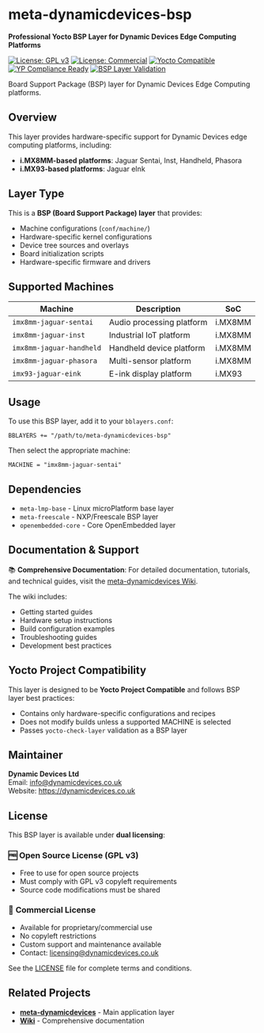 # meta-dynamicdevices-bsp

**Professional Yocto BSP Layer for Dynamic Devices Edge Computing Platforms**

[![License: GPL v3](https://img.shields.io/badge/License-GPLv3-blue.svg)](https://www.gnu.org/licenses/gpl-3.0)
[![License: Commercial](https://img.shields.io/badge/License-Commercial-green.svg)](mailto:licensing@dynamicdevices.co.uk)
[![Yocto Compatible](https://img.shields.io/badge/Yocto-scarthgap%20|%20kirkstone-orange.svg)](https://www.yoctoproject.org/)
[![YP Compliance Ready](https://img.shields.io/badge/YP%20Compliance-BSP%20Ready-blue)](https://docs.yoctoproject.org/test-manual/yocto-project-compatible.html)
[![BSP Layer Validation](https://github.com/DynamicDevices/meta-dynamicdevices-bsp/actions/workflows/bsp-layer-validation.yml/badge.svg)](https://github.com/DynamicDevices/meta-dynamicdevices-bsp/actions/workflows/bsp-layer-validation.yml)

Board Support Package (BSP) layer for Dynamic Devices Edge Computing platforms.

## Overview

This layer provides hardware-specific support for Dynamic Devices edge computing platforms, including:

- **i.MX8MM-based platforms**: Jaguar Sentai, Inst, Handheld, Phasora
- **i.MX93-based platforms**: Jaguar eInk

## Layer Type

This is a **BSP (Board Support Package) layer** that provides:

- Machine configurations (`conf/machine/`)
- Hardware-specific kernel configurations
- Device tree sources and overlays
- Board initialization scripts
- Hardware-specific firmware and drivers

## Supported Machines

| Machine | Description | SoC |
|---------|-------------|-----|
| `imx8mm-jaguar-sentai` | Audio processing platform | i.MX8MM |
| `imx8mm-jaguar-inst` | Industrial IoT platform | i.MX8MM |
| `imx8mm-jaguar-handheld` | Handheld device platform | i.MX8MM |
| `imx8mm-jaguar-phasora` | Multi-sensor platform | i.MX8MM |
| `imx93-jaguar-eink` | E-ink display platform | i.MX93 |

## Usage

To use this BSP layer, add it to your `bblayers.conf`:

```
BBLAYERS += "/path/to/meta-dynamicdevices-bsp"
```

Then select the appropriate machine:

```
MACHINE = "imx8mm-jaguar-sentai"
```

## Dependencies

- `meta-lmp-base` - Linux microPlatform base layer
- `meta-freescale` - NXP/Freescale BSP layer
- `openembedded-core` - Core OpenEmbedded layer

## Documentation & Support

📚 **Comprehensive Documentation**: For detailed documentation, tutorials, and technical guides, visit the [meta-dynamicdevices Wiki](https://github.com/DynamicDevices/meta-dynamicdevices/wiki).

The wiki includes:
- Getting started guides
- Hardware setup instructions  
- Build configuration examples
- Troubleshooting guides
- Development best practices

## Yocto Project Compatibility

This layer is designed to be **Yocto Project Compatible** and follows BSP layer best practices:

- Contains only hardware-specific configurations and recipes
- Does not modify builds unless a supported MACHINE is selected
- Passes `yocto-check-layer` validation as a BSP layer

## Maintainer

**Dynamic Devices Ltd**  
Email: info@dynamicdevices.co.uk  
Website: https://dynamicdevices.co.uk

## License

This BSP layer is available under **dual licensing**:

### 🆓 **Open Source License (GPL v3)**
- Free to use for open source projects
- Must comply with GPL v3 copyleft requirements
- Source code modifications must be shared

### 💼 **Commercial License**
- Available for proprietary/commercial use
- No copyleft restrictions
- Custom support and maintenance available
- Contact: licensing@dynamicdevices.co.uk

See the [LICENSE](./LICENSE) file for complete terms and conditions.

## Related Projects

- **[meta-dynamicdevices](https://github.com/DynamicDevices/meta-dynamicdevices)** - Main application layer
- **[Wiki](https://github.com/DynamicDevices/meta-dynamicdevices/wiki)** - Comprehensive documentation

